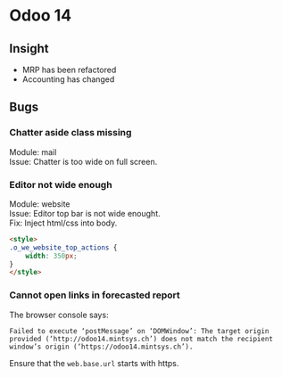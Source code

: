# Odoo 14

## Insight

- MRP has been refactored
- Accounting has changed

## Bugs

### Chatter aside class missing

Module: mail  
Issue: Chatter is too wide on full screen.  

### Editor not wide enough

Module: website  
Issue: Editor top bar is not wide enought.  
Fix: Inject html/css into body.

```html
<style>
.o_we_website_top_actions {
	width: 350px;
}
</style>
```

### Cannot open links in forecasted report

The browser console says:

```
Failed to execute ‘postMessage’ on ‘DOMWindow’: The target origin provided (‘http://odoo14.mintsys.ch’) does not match the recipient window’s origin (‘https://odoo14.mintsys.ch’).
```

Ensure that the `web.base.url` starts with https.
